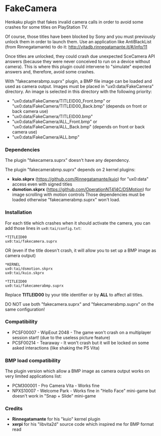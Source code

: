 # FakeCamera

Henkaku plugin that fakes invalid camera calls in order to avoid some crashes for some titles on PlayStation TV.

Of course, those titles have been blocked by Sony and you must previously unlock them in order to launch them.
Use an application like AntiBlackList (from Rinnegatamante) to do it:
http://vitadb.rinnegatamante.it/#/info/11

Once titles are unlocked, they could crash due unexpected SceCamera API answers (because they were never conceived to run on a device without camera). This is where this plugin could intervene to "simulate" expected answers and, therefore, avoid some crashes.

With "fakecamerabmp.suprx" plugin, a BMP file image can be loaded and used as camera output. Images must be placed in "ux0:data/FakeCamera" directory. An image is selected in this directory with the following priority:
 * "ux0:data/FakeCamera/TITLEID00_Front.bmp" or "ux0:data/FakeCamera/TITLEID00_Back.bmp" (depends on front or back camera use)
 * "ux0:data/FakeCamera/TITLEID00.bmp"
 * "ux0:data/FakeCamera/ALL_Front.bmp" or "ux0:data/FakeCamera/ALL_Back.bmp" (depends on front or back camera use)
 * "ux0:data/FakeCamera/ALL.bmp"


### Dependencies

The plugin "fakecamera.suprx" doesn't have any dependency.

The plugin "fakecamerabmp.suprx" depends on 2 kernel plugins:
 * **kuio.skprx** (https://github.com/Rinnegatamante/kuio) for "ux0:data" access even with signed titles
 * **dsmotion.skprx** (https://github.com/OperationNT414C/DSMotion) for image scrolling with motion controls
Those dependencies must be loaded otherwise "fakecamerabmp.suprx" won't load.


### Installation

For each title which crashes when it should activate the camera, you can add those lines in `ux0:tai/config.txt`:

```
*TITLEID00
ux0:tai/fakecamera.suprx
```

OR (even if the title doesn't crash, it will allow you to set up a BMP image as camera output)

```
*KERNEL
ux0:tai/dsmotion.skprx
ux0:tai/kuio.skprx

*TITLEID00
ux0:tai/fakecamerabmp.suprx
```

Replace **TITLEID00** by your title identifier or by **ALL** to affect all titles.

DO NOT use both "fakecamera.suprx" and "fakecamerabmp.suprx" on the same configuration!


### Compatibility

 * PCSF00007 - WipEout 2048 - The game won't crash on a multiplayer session start! (due to the useless picture feature)
 * PCSF00214 - Tearaway - It won't crash but it will be locked on some asked interactions (like shaking the PS Vita)


### BMP load compatibility

The plugin version which allow a BMP image as camera output works on very limited applications list:
 * PCM300001 - Pro Camera Vita - Works fine
 * NPXS10007 - Welcome Park - Works fine in "Hello Face" mini-game but doesn't work in "Snap + Slide" mini-game


### Credits

 * **Rinnegatamante** for his "kuio" kernel plugin
 * **xerpi** for his "libvita2d" source code which inspired me for BMP format read
